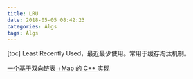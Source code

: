 ```yaml
---
title: LRU
date: 2018-05-05 08:42:23
categories: Algs
tags: Algs
---
```

[toc]
Least Recently Used，最近最少使用。常用于缓存淘汰机制。

[一个基于双向链表 +Map 的 C++ 实现](https://www.cnblogs.com/cpselvis/p/6272096.html)